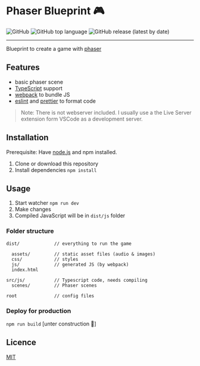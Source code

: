 # Phaser Blueprint 🎮

![GitHub](https://img.shields.io/github/license/pixel-fabian/phaser-blueprint?style=flat-square)
![GitHub top language](https://img.shields.io/github/languages/top/pixel-fabian/phaser-blueprint?style=flat-square)
![GitHub release (latest by date)](https://img.shields.io/github/v/release/pixel-fabian/phaser-blueprint?style=flat-square)

---

Blueprint to create a game with [phaser](https://phaser.io/)

## Features

 - basic phaser scene
 - [TypeScript](https://www.typescriptlang.org/) support
 - [webpack](https://webpack.js.org/) to bundle JS
 - [eslint](https://eslint.org/) and [prettier](https://prettier.io/) to format code

 > Note: There is not webserver included. I usually use a the Live Server extension form VSCode as a development server.

## Installation

Prerequisite: Have [node.js](https://nodejs.org) and npm installed.

1. Clone or download this repository
2. Install dependencies ```npm install```

## Usage

1. Start watcher ```npm run dev```
2. Make changes
3. Compiled JavaScript will be in ```dist/js``` folder

### Folder structure

```
dist/             // everything to run the game

  assets/         // static asset files (audio & images)
  css/            // styles
  js/             // generated JS (by webpack)
  index.html      
```

```
src/js/           // Typescript code, needs compiling
  scenes/         // Phaser scenes
```

```
root              // config files
```

### Deploy for production

```npm run build``` [unter construction 🚧]

## Licence

[MIT](/LICENSE)